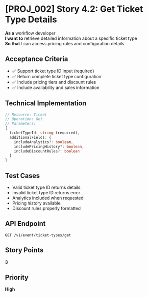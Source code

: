 # [PROJ_002] Story 4.2: Get Ticket Type Details

**As a** workflow developer  
**I want to** retrieve detailed information about a specific ticket type  
**So that** I can access pricing rules and configuration details

## Acceptance Criteria
- ✅ Support ticket type ID input (required)
- ✅ Return complete ticket type configuration
- ✅ Include pricing tiers and discount rules
- ✅ Include availability and sales information

## Technical Implementation
```typescript
// Resource: Ticket
// Operation: Get
// Parameters:
{
  ticketTypeId: string (required),
  additionalFields: {
    includeAnalytics?: boolean,
    includePricingHistory?: boolean,
    includeDiscountRules?: boolean
  }
}
```

## Test Cases
- Valid ticket type ID returns details
- Invalid ticket type ID returns error
- Analytics included when requested
- Pricing history available
- Discount rules properly formatted

## API Endpoint
`GET /v1/event/ticket-types/get`

## Story Points
**3**

## Priority
**High**

